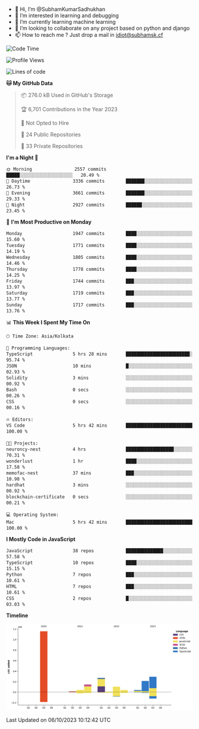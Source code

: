 - 👋 Hi, I’m @SubhamKumarSadhukhan
- 👀 I’m interested in learning and debugging
- 🌱 I’m currently learning machine learning
- 💞️ I’m looking to collaborate on any project based on python and django
- 📫 How to reach me ?
      Just drop a mail in idiot@subhamsk.cf

<!---
SubhamKumarSadhukhan/SubhamKumarSadhukhan is a ✨ special ✨ repository because its `README.md` (this file) appears on your GitHub profile.
You can click the Preview link to take a look at your changes.
--->


<!--START_SECTION:waka-->
![Code Time](http://img.shields.io/badge/Code%20Time-1%2C587%20hrs%2038%20mins-blue)

![Profile Views](http://img.shields.io/badge/Profile%20Views-20-blue)

![Lines of code](https://img.shields.io/badge/From%20Hello%20World%20I%27ve%20Written-2.3%20million%20lines%20of%20code-blue)

**🐱 My GitHub Data** 

> 📦 276.0 kB Used in GitHub's Storage 
 > 
> 🏆 6,701 Contributions in the Year 2023
 > 
> 🚫 Not Opted to Hire
 > 
> 📜 24 Public Repositories 
 > 
> 🔑 33 Private Repositories 
 > 
**I'm a Night 🦉** 

```text
🌞 Morning                2557 commits        █████░░░░░░░░░░░░░░░░░░░░   20.49 % 
🌆 Daytime                3336 commits        ███████░░░░░░░░░░░░░░░░░░   26.73 % 
🌃 Evening                3661 commits        ███████░░░░░░░░░░░░░░░░░░   29.33 % 
🌙 Night                  2927 commits        ██████░░░░░░░░░░░░░░░░░░░   23.45 % 
```
📅 **I'm Most Productive on Monday** 

```text
Monday                   1947 commits        ████░░░░░░░░░░░░░░░░░░░░░   15.60 % 
Tuesday                  1771 commits        ████░░░░░░░░░░░░░░░░░░░░░   14.19 % 
Wednesday                1805 commits        ████░░░░░░░░░░░░░░░░░░░░░   14.46 % 
Thursday                 1778 commits        ████░░░░░░░░░░░░░░░░░░░░░   14.25 % 
Friday                   1744 commits        ███░░░░░░░░░░░░░░░░░░░░░░   13.97 % 
Saturday                 1719 commits        ███░░░░░░░░░░░░░░░░░░░░░░   13.77 % 
Sunday                   1717 commits        ███░░░░░░░░░░░░░░░░░░░░░░   13.76 % 
```


📊 **This Week I Spent My Time On** 

```text
🕑︎ Time Zone: Asia/Kolkata

💬 Programming Languages: 
TypeScript               5 hrs 28 mins       ████████████████████████░   95.74 % 
JSON                     10 mins             █░░░░░░░░░░░░░░░░░░░░░░░░   02.93 % 
Solidity                 3 mins              ░░░░░░░░░░░░░░░░░░░░░░░░░   00.92 % 
Bash                     0 secs              ░░░░░░░░░░░░░░░░░░░░░░░░░   00.26 % 
CSS                      0 secs              ░░░░░░░░░░░░░░░░░░░░░░░░░   00.16 % 

🔥 Editors: 
VS Code                  5 hrs 42 mins       █████████████████████████   100.00 % 

🐱‍💻 Projects: 
neuroncy-nest            4 hrs               ██████████████████░░░░░░░   70.31 % 
wonderlust               1 hr                ████░░░░░░░░░░░░░░░░░░░░░   17.58 % 
memofac-nest             37 mins             ███░░░░░░░░░░░░░░░░░░░░░░   10.98 % 
hardhat                  3 mins              ░░░░░░░░░░░░░░░░░░░░░░░░░   00.92 % 
blockchain-certificate   0 secs              ░░░░░░░░░░░░░░░░░░░░░░░░░   00.21 % 

💻 Operating System: 
Mac                      5 hrs 42 mins       █████████████████████████   100.00 % 
```

**I Mostly Code in JavaScript** 

```text
JavaScript               38 repos            ██████████████░░░░░░░░░░░   57.58 % 
TypeScript               10 repos            ████░░░░░░░░░░░░░░░░░░░░░   15.15 % 
Python                   7 repos             ███░░░░░░░░░░░░░░░░░░░░░░   10.61 % 
HTML                     7 repos             ███░░░░░░░░░░░░░░░░░░░░░░   10.61 % 
CSS                      2 repos             █░░░░░░░░░░░░░░░░░░░░░░░░   03.03 % 
```



**Timeline**

![Lines of Code chart](https://raw.githubusercontent.com/SubhamKumarSadhukhan/SubhamKumarSadhukhan/main/assets/bar_graph.png)


 Last Updated on 06/10/2023 10:12:42 UTC
<!--END_SECTION:waka-->
